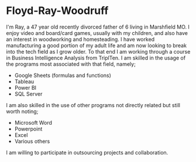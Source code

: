 # Floyd-Ray-Woodruff
I'm Ray, a 47 year old recently divorced father of 6 living in Marshfield MO.  I enjoy video and board/card games, usually with my children, and also have an interest in woodworking and homesteading.  I have worked manufacturing a good portion of my adult life and am now looking to break into the tech field as I grow older.  To that end I am working through a course in Business Intelligence Analysis from TriplTen.  I am skilled in the usage of the programs most associated with that field, namely;
- Google Sheets (formulas and functions)
- Tableau
- Power BI
- SQL Server

I am also skilled in the use of other programs not directly related but still worth noting;
- Microsoft Word
- Powerpoint
- Excel
- Various others

I am willing to participate in outsourcing projects and collaboration.
